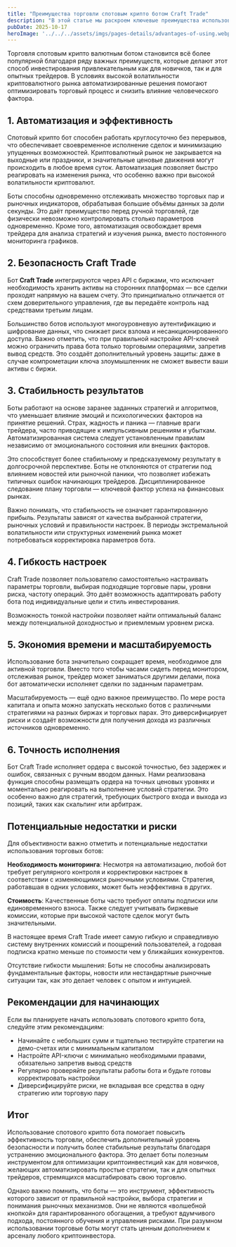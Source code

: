```yaml
---
title: "Преимущества торговли спотовым крипто ботом Craft Trade"
description: "В этой статье мы раскроем ключевые преимущества использования спотовых крипто ботов Craft Trade для торговли на волатильном рынке."
pubDate: 2025-10-17
heroImage: '../../../assets/imgs/pages-details/advantages-of-using.webp'
---
```


Торговля спотовым крипто валютным ботом становится всё более популярной благодаря ряду важных преимуществ, которые делают этот способ инвестирования привлекательным как для новичков, так и для опытных трейдеров. В условиях высокой волатильности криптовалютного рынка автоматизированные решения помогают оптимизировать торговый процесс и снизить влияние человеческого фактора.

## 1. Автоматизация и эффективность

Спотовый крипто бот способен работать круглосуточно без перерывов, что обеспечивает своевременное исполнение сделок и минимизацию упущенных возможностей. Криптовалютный рынок не закрывается на выходные или праздники, и значительные ценовые движения могут происходить в любое время суток. Автоматизация позволяет быстро реагировать на изменения рынка, что особенно важно при высокой волатильности криптовалют.

Боты способны одновременно отслеживать множество торговых пар и рыночных индикаторов, обрабатывая большие объёмы данных за доли секунды. Это даёт преимущество перед ручной торговлей, где физически невозможно контролировать столько параметров одновременно. Кроме того, автоматизация освобождает время трейдера для анализа стратегий и изучения рынка, вместо постоянного мониторинга графиков.

## 2. Безопасность Craft Trade

Бот **Craft Trade** интегрируются через API с биржами, что исключает необходимость хранить активы на сторонних платформах — все сделки проходят напрямую на вашем счету. Это принципиально отличается от схем доверительного управления, где вы передаёте контроль над средствами третьим лицам.

Большинство ботов используют многоуровневую аутентификацию и шифрование данных, что снижает риск взлома и несанкционированного доступа. Важно отметить, что при правильной настройке API-ключей можно ограничить права бота только торговыми операциями, запретив вывод средств. Это создаёт дополнительный уровень защиты: даже в случае компрометации ключа злоумышленник не сможет вывести ваши активы с биржи.

## 3. Стабильность результатов

Боты работают на основе заранее заданных стратегий и алгоритмов, что уменьшает влияние эмоций и психологических факторов на принятие решений. Страх, жадность и паника — главные враги трейдера, часто приводящие к импульсивным решениям и убыткам. Автоматизированная система следует установленным правилам независимо от эмоционального состояния или внешних факторов.

Это способствует более стабильному и предсказуемому результату в долгосрочной перспективе. Боты не отклоняются от стратегии под влиянием новостей или рыночной паники, что позволяет избежать типичных ошибок начинающих трейдеров. Дисциплинированное следование плану торговли — ключевой фактор успеха на финансовых рынках.

Важно понимать, что стабильность не означает гарантированную прибыль. Результаты зависят от качества выбранной стратегии, рыночных условий и правильности настроек. В периоды экстремальной волатильности или структурных изменений рынка может потребоваться корректировка параметров бота.

## 4. Гибкость настроек

Craft Trade позволяет пользователю самостоятельно настраивать параметры торговли, выбирая подходящие торговые пары, уровни риска, частоту операций. Это даёт возможность адаптировать работу бота под индивидуальные цели и стиль инвестирования.

Возможность тонкой настройки позволяет найти оптимальный баланс между потенциальной доходностью и приемлемым уровнем риска. 

## 5. Экономия времени и масштабируемость

Использование бота значительно сокращает время, необходимое для активной торговли. Вместо того чтобы часами сидеть перед монитором, отслеживая рынок, трейдер может заниматься другими делами, пока бот автоматически исполняет сделки по заданным параметрам.

Масштабируемость — ещё одно важное преимущество. По мере роста капитала и опыта можно запускать несколько ботов с различными стратегиями на разных биржах и торговых парах. Это диверсифицирует риски и создаёт возможности для получения дохода из различных источников одновременно.

## 6. Точность исполнения

Бот Craft Trade исполняет ордера с высокой точностью, без задержек и ошибок, связанных с ручным вводом данных. Нами реализована функция способны размещать ордера на точных ценовых уровнях и моментально реагировать на выполнение условий стратегии. Это особенно важно для стратегий, требующих быстрого входа и выхода из позиций, таких как скальпинг или арбитраж.

## Потенциальные недостатки и риски

Для объективности важно отметить и потенциальные недостатки использования торговых ботов:

**Необходимость мониторинга**: Несмотря на автоматизацию, любой бот требует регулярного контроля и корректировки настроек в соответствии с изменяющимися рыночными условиями. Стратегия, работавшая в одних условиях, может быть неэффективна в других.

**Стоимость**: Качественные боты часто требуют оплаты подписки или единовременного взноса. Также следует учитывать биржевые комиссии, которые при высокой частоте сделок могут быть значительными.

В настоящее время Craft Trade имеет самую гибкую и справедливую систему внутренних комиссий и поощрений пользователей, а годовая подписка кратно меньше по стоимости чем у ближайших конкурентов. 

Отсутствие гибкости мышления: Боты не способны анализировать фундаментальные факторы, новости или нестандартные рыночные ситуации так, как это делает человек с опытом и интуицией. 

## Рекомендации для начинающих

Если вы планируете начать использовать спотового крипто бота, следуйте этим рекомендациям:

- Начинайте с небольших сумм и тщательно тестируйте стратегии на демо-счетах или с минимальным капиталом
- Настройте API-ключи с минимально необходимыми правами, обязательно запретив вывод средств
- Регулярно проверяйте результаты работы бота и будьте готовы корректировать настройки
- Диверсифицируйте риски, не вкладывая все средства в одну стратегию или торговую пару

## Итог

Использование спотового крипто бота помогает повысить эффективность торговли, обеспечить дополнительный уровень безопасности и получить более стабильные результаты благодаря устранению эмоционального фактора. Это делает боты полезным инструментом для оптимизации криптоинвестиций как для новичков, желающих автоматизировать простые стратегии, так и для опытных трейдеров, стремящихся масштабировать свою торговлю.

Однако важно помнить, что боты — это инструмент, эффективность которого зависит от правильной настройки, выбора стратегии и понимания рыночных механизмов. Они не являются «волшебной кнопкой» для гарантированного обогащения, а требуют вдумчивого подхода, постоянного обучения и управления рисками. При разумном использовании торговые боты могут стать ценным дополнением к арсеналу любого криптоинвестора.
